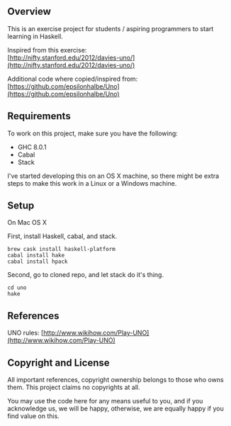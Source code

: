 ## Overview

This is an exercise project for students / aspiring programmers to
start learning in Haskell.

Inspired from this exercise:<br />
[http://nifty.stanford.edu/2012/davies-uno/](http://nifty.stanford.edu/2012/davies-uno/)

Additional code where copied/inspired from:<br />
[https://github.com/epsilonhalbe/Uno](https://github.com/epsilonhalbe/Uno)

## Requirements

To work on this project, make sure you have the following:

* GHC 8.0.1
* Cabal
* Stack

I've started developing this on an OS X machine, so there might be
extra steps to make this work in a Linux or a Windows machine.

## Setup

On Mac OS X

First, install Haskell, cabal, and stack.

```
brew cask install haskell-platform
cabal install hake
cabal install hpack
```

Second, go to cloned repo, and let stack do it's thing.

```
cd uno
hake
```

## References

UNO rules:
[http://www.wikihow.com/Play-UNO](http://www.wikihow.com/Play-UNO)

## Copyright and License

All important references, copyright ownership belongs to those who
owns them. This project claims no copyrights at all.

You may use the code here for any means useful to you, and if you
acknowledge us, we will be happy, otherwise, we are equally happy if
you find value on this.
